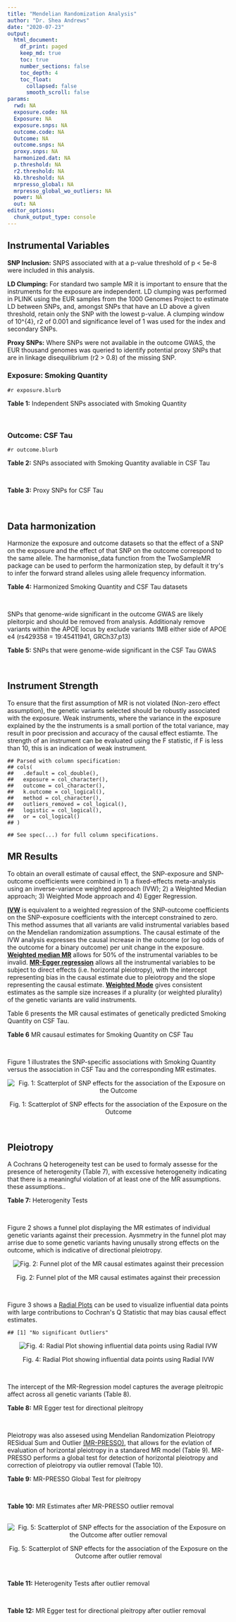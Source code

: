 ```yaml
---
title: "Mendelian Randomization Analysis"
author: "Dr. Shea Andrews"
date: "2020-07-23"
output:
  html_document:
    df_print: paged
    keep_md: true
    toc: true
    number_sections: false
    toc_depth: 4
    toc_float:
      collapsed: false
      smooth_scroll: false
params:
  rwd: NA
  exposure.code: NA
  Exposure: NA
  exposure.snps: NA
  outcome.code: NA
  Outcome: NA
  outcome.snps: NA
  proxy.snps: NA
  harmonized.dat: NA
  p.threshold: NA
  r2.threshold: NA
  kb.threshold: NA
  mrpresso_global: NA
  mrpresso_global_wo_outliers: NA
  power: NA
  out: NA
editor_options:
  chunk_output_type: console
---
```







## Instrumental Variables
**SNP Inclusion:** SNPS associated with at a p-value threshold of p < 5e-8 were included in this analysis.
<br>

**LD Clumping:** For standard two sample MR it is important to ensure that the instruments for the exposure are independent. LD clumping was performed in PLINK using the EUR samples from the 1000 Genomes Project to estimate LD between SNPs, and, amongst SNPs that have an LD above a given threshold, retain only the SNP with the lowest p-value. A clumping window of 10^{4}, r2 of 0.001 and significance level of 1 was used for the index and secondary SNPs.
<br>

**Proxy SNPs:** Where SNPs were not available in the outcome GWAS, the EUR thousand genomes was queried to identify potential proxy SNPs that are in linkage disequilibrium (r2 > 0.8) of the missing SNP.
<br>

### Exposure: Smoking Quantity
`#r exposure.blurb`
<br>

**Table 1:** Independent SNPs associated with Smoking Quantity
<div data-pagedtable="false">
  <script data-pagedtable-source type="application/json">
{"columns":[{"label":["SNP"],"name":[1],"type":["chr"],"align":["left"]},{"label":["CHROM"],"name":[2],"type":["dbl"],"align":["right"]},{"label":["POS"],"name":[3],"type":["dbl"],"align":["right"]},{"label":["REF"],"name":[4],"type":["chr"],"align":["left"]},{"label":["ALT"],"name":[5],"type":["chr"],"align":["left"]},{"label":["AF"],"name":[6],"type":["dbl"],"align":["right"]},{"label":["BETA"],"name":[7],"type":["dbl"],"align":["right"]},{"label":["SE"],"name":[8],"type":["dbl"],"align":["right"]},{"label":["Z"],"name":[9],"type":["dbl"],"align":["right"]},{"label":["P"],"name":[10],"type":["dbl"],"align":["right"]},{"label":["N"],"name":[11],"type":["dbl"],"align":["right"]},{"label":["TRAIT"],"name":[12],"type":["chr"],"align":["left"]}],"data":[{"1":"rs6663484","2":"1","3":"33878554","4":"T","5":"G","6":"0.3572470","7":"0.009431570","8":"0.001715454","9":"5.498","10":"3.843e-08","11":"335394","12":"Cigarettes_Per_Day"},{"1":"rs11264100","2":"1","3":"35591626","4":"A","5":"G","6":"0.8814240","7":"-0.010396900","8":"0.001714250","9":"-6.065","10":"1.323e-09","11":"335394","12":"Cigarettes_Per_Day"},{"1":"rs2072659","2":"1","3":"154548521","4":"C","5":"G","6":"0.1007260","7":"-0.012620500","8":"0.001711486","9":"-7.374","10":"1.659e-13","11":"335394","12":"Cigarettes_Per_Day"},{"1":"rs34973462","2":"1","3":"175993820","4":"C","5":"T","6":"0.4145770","7":"0.010078692","8":"0.001714646","9":"5.878","10":"4.157e-09","11":"335394","12":"Cigarettes_Per_Day"},{"1":"rs7599488","2":"2","3":"60718347","4":"C","5":"T","6":"0.4428680","7":"0.009946318","8":"0.001709871","9":"5.817","10":"5.974e-09","11":"337334","12":"Cigarettes_Per_Day"},{"1":"rs78408772","2":"2","3":"62710608","4":"C","5":"T","6":"0.0813701","7":"-0.009453846","8":"0.001710484","9":"-5.527","10":"3.250e-08","11":"337334","12":"Cigarettes_Per_Day"},{"1":"rs10204824","2":"2","3":"148372720","4":"A","5":"G","6":"0.5798550","7":"-0.012300300","8":"0.001706952","9":"-7.206","10":"5.754e-13","11":"337334","12":"Cigarettes_Per_Day"},{"1":"rs2084533","2":"3","3":"16872929","4":"C","5":"T","6":"0.3500730","7":"0.010643680","8":"0.001709005","9":"6.228","10":"4.718e-10","11":"337334","12":"Cigarettes_Per_Day"},{"1":"rs7431710","2":"3","3":"48935583","4":"G","5":"A","6":"0.6480000","7":"-0.012329218","8":"0.001711441","9":"-7.204","10":"5.832e-13","11":"335553","12":"Cigarettes_Per_Day"},{"1":"rs58889493","2":"3","3":"85622699","4":"T","5":"A","6":"0.6837700","7":"0.009410614","8":"0.001715074","9":"5.487","10":"4.095e-08","11":"335553","12":"Cigarettes_Per_Day"},{"1":"rs699165","2":"3","3":"136224697","4":"A","5":"G","6":"0.8056560","7":"0.009942930","8":"0.001709877","9":"5.815","10":"6.079e-09","11":"337334","12":"Cigarettes_Per_Day"},{"1":"rs28813180","2":"3","3":"158083918","4":"G","5":"A","6":"0.5027290","7":"-0.011008200","8":"0.001708552","9":"-6.443","10":"1.169e-10","11":"337334","12":"Cigarettes_Per_Day"},{"1":"rs1024323","2":"4","3":"3006043","4":"C","5":"T","6":"0.4675490","7":"-0.009949721","8":"0.001709868","9":"-5.819","10":"5.926e-09","11":"337334","12":"Cigarettes_Per_Day"},{"1":"rs11940255","2":"4","3":"67086288","4":"G","5":"A","6":"0.6773900","7":"-0.010943792","8":"0.001708633","9":"-6.405","10":"1.504e-10","11":"337334","12":"Cigarettes_Per_Day"},{"1":"rs10018253","2":"4","3":"67961464","4":"A","5":"C","6":"0.3268620","7":"0.022056800","8":"0.003634931","9":"6.068","10":"1.295e-09","11":"73380","12":"Cigarettes_Per_Day"},{"1":"rs7766641","2":"6","3":"26184102","4":"G","5":"A","6":"0.3434330","7":"-0.010904588","8":"0.001713211","9":"-6.365","10":"1.954e-10","11":"335553","12":"Cigarettes_Per_Day"},{"1":"rs215600","2":"7","3":"32333642","4":"G","5":"A","6":"0.6815510","7":"-0.016194228","8":"0.001702147","9":"-9.514","10":"1.829e-21","11":"337334","12":"Cigarettes_Per_Day"},{"1":"rs62447179","2":"7","3":"50339609","4":"G","5":"A","6":"0.3121600","7":"-0.009971783","8":"0.001709839","9":"-5.832","10":"5.466e-09","11":"337334","12":"Cigarettes_Per_Day"},{"1":"rs2741351","2":"8","3":"27418040","4":"A","5":"C","6":"0.8433190","7":"0.011704500","8":"0.001707690","9":"6.854","10":"7.189e-12","11":"337334","12":"Cigarettes_Per_Day"},{"1":"rs4236926","2":"8","3":"42578059","4":"T","5":"G","6":"0.7646630","7":"0.020466200","8":"0.001696893","9":"12.061","10":"1.700e-33","11":"337334","12":"Cigarettes_Per_Day"},{"1":"rs790564","2":"8","3":"64604218","4":"A","5":"C","6":"0.7583510","7":"-0.011035300","8":"0.001708519","9":"-6.459","10":"1.055e-10","11":"337334","12":"Cigarettes_Per_Day"},{"1":"rs112151537","2":"9","3":"136455785","4":"C","5":"T","6":"0.0419238","7":"0.012560790","8":"0.001706629","9":"7.360","10":"1.833e-13","11":"337334","12":"Cigarettes_Per_Day"},{"1":"rs3025383","2":"9","3":"136502369","4":"T","5":"C","6":"0.1737550","7":"-0.017286900","8":"0.001700802","9":"-10.164","10":"2.856e-24","11":"337334","12":"Cigarettes_Per_Day"},{"1":"rs11186852","2":"10","3":"93962124","4":"T","5":"C","6":"0.2589970","7":"0.009375700","8":"0.001710582","9":"5.481","10":"4.225e-08","11":"337334","12":"Cigarettes_Per_Day"},{"1":"rs7951365","2":"11","3":"16377044","4":"T","5":"C","6":"0.2905450","7":"0.011608000","8":"0.001707809","9":"6.797","10":"1.066e-11","11":"337334","12":"Cigarettes_Per_Day"},{"1":"rs10742683","2":"11","3":"43667625","4":"G","5":"A","6":"0.4711050","7":"-0.009435166","8":"0.001710509","9":"-5.516","10":"3.470e-08","11":"337334","12":"Cigarettes_Per_Day"},{"1":"rs113001570","2":"11","3":"46737412","4":"A","5":"T","6":"0.0538378","7":"0.010525000","8":"0.001709153","9":"6.158","10":"7.383e-10","11":"337334","12":"Cigarettes_Per_Day"},{"1":"rs7125588","2":"11","3":"113436072","4":"A","5":"G","6":"0.3864800","7":"-0.011853500","8":"0.001707506","9":"-6.942","10":"3.875e-12","11":"337334","12":"Cigarettes_Per_Day"},{"1":"rs11846838","2":"14","3":"104184737","4":"G","5":"A","6":"0.3943150","7":"0.010082117","8":"0.001709703","9":"5.897","10":"3.700e-09","11":"337334","12":"Cigarettes_Per_Day"},{"1":"rs632811","2":"15","3":"59155050","4":"A","5":"G","6":"0.3428420","7":"-0.011826700","8":"0.001832742","9":"-6.453","10":"1.097e-10","11":"292829","12":"Cigarettes_Per_Day"},{"1":"rs10519203","2":"15","3":"78814046","4":"G","5":"A","6":"0.6650290","7":"-0.060766535","8":"0.001663652","9":"-36.526","10":"4.310e-292","11":"330721","12":"Cigarettes_Per_Day"},{"1":"rs4887093","2":"15","3":"79043853","4":"C","5":"G","6":"0.3424310","7":"-0.030542300","8":"0.003612337","9":"-8.455","10":"2.780e-17","11":"73380","12":"Cigarettes_Per_Day"},{"1":"rs182317","2":"15","3":"89943601","4":"G","5":"T","6":"0.3247800","7":"-0.010572371","8":"0.001726101","9":"-6.125","10":"9.082e-10","11":"330721","12":"Cigarettes_Per_Day"},{"1":"rs1592485","2":"16","3":"52093549","4":"C","5":"A","6":"0.6552290","7":"-0.011163824","8":"0.001713294","9":"-6.516","10":"7.210e-11","11":"335394","12":"Cigarettes_Per_Day"},{"1":"rs12924872","2":"16","3":"69552215","4":"C","5":"T","6":"0.4650860","7":"-0.009492899","8":"0.001715378","9":"-5.534","10":"3.130e-08","11":"335394","12":"Cigarettes_Per_Day"},{"1":"rs258321","2":"16","3":"89756473","4":"A","5":"G","6":"0.3990170","7":"0.011058400","8":"0.001713425","9":"6.454","10":"1.086e-10","11":"335394","12":"Cigarettes_Per_Day"},{"1":"rs4485470","2":"18","3":"62125063","4":"G","5":"A","6":"0.6147690","7":"-0.010643685","8":"0.001709005","9":"-6.228","10":"4.729e-10","11":"337334","12":"Cigarettes_Per_Day"},{"1":"rs59208569","2":"19","3":"4044424","4":"G","5":"C","6":"0.8391680","7":"0.010931927","8":"0.001708648","9":"6.398","10":"1.576e-10","11":"337334","12":"Cigarettes_Per_Day"},{"1":"rs34406232","2":"19","3":"41305530","4":"C","5":"A","6":"0.0251468","7":"-0.016630341","8":"0.001718543","9":"-9.677","10":"3.793e-22","11":"330721","12":"Cigarettes_Per_Day"},{"1":"rs56113850","2":"19","3":"41353107","4":"T","5":"C","6":"0.5750370","7":"0.036126600","8":"0.001694336","9":"21.322","10":"7.140e-101","11":"330721","12":"Cigarettes_Per_Day"},{"1":"rs117875279","2":"19","3":"41498715","4":"G","5":"A","6":"0.0172289","7":"-0.010721377","8":"0.001725914","9":"-6.212","10":"5.230e-10","11":"330721","12":"Cigarettes_Per_Day"},{"1":"rs6078373","2":"20","3":"11863500","4":"G","5":"A","6":"0.4282090","7":"0.011213272","8":"0.001708299","9":"6.564","10":"5.243e-11","11":"337334","12":"Cigarettes_Per_Day"},{"1":"rs1737894","2":"20","3":"31054702","4":"C","5":"G","6":"0.4553280","7":"0.011746800","8":"0.001707638","9":"6.879","10":"6.042e-12","11":"337334","12":"Cigarettes_Per_Day"},{"1":"rs2273500","2":"20","3":"61986949","4":"T","5":"C","6":"0.1678790","7":"0.018190100","8":"0.001699691","9":"10.702","10":"9.928e-27","11":"337334","12":"Cigarettes_Per_Day"},{"1":"rs7281463","2":"21","3":"40520783","4":"A","5":"C","6":"0.3389620","7":"0.009589740","8":"0.001710316","9":"5.607","10":"2.061e-08","11":"337334","12":"Cigarettes_Per_Day"}],"options":{"columns":{"min":{},"max":[10]},"rows":{"min":[10],"max":[10]},"pages":{}}}
  </script>
</div>
<br>

### Outcome: CSF Tau
`#r outcome.blurb`
<br>

**Table 2:** SNPs associated with Smoking Quantity avaliable in CSF Tau
<div data-pagedtable="false">
  <script data-pagedtable-source type="application/json">
{"columns":[{"label":["SNP"],"name":[1],"type":["chr"],"align":["left"]},{"label":["CHROM"],"name":[2],"type":["dbl"],"align":["right"]},{"label":["POS"],"name":[3],"type":["dbl"],"align":["right"]},{"label":["REF"],"name":[4],"type":["chr"],"align":["left"]},{"label":["ALT"],"name":[5],"type":["chr"],"align":["left"]},{"label":["AF"],"name":[6],"type":["dbl"],"align":["right"]},{"label":["BETA"],"name":[7],"type":["dbl"],"align":["right"]},{"label":["SE"],"name":[8],"type":["dbl"],"align":["right"]},{"label":["Z"],"name":[9],"type":["dbl"],"align":["right"]},{"label":["P"],"name":[10],"type":["dbl"],"align":["right"]},{"label":["N"],"name":[11],"type":["dbl"],"align":["right"]},{"label":["TRAIT"],"name":[12],"type":["chr"],"align":["left"]}],"data":[{"1":"rs6663484","2":"1","3":"33878554","4":"T","5":"G","6":"0.3572470","7":"-0.0037580","8":"0.005983","9":"-0.62811299","10":"0.53000","11":"3146","12":"CSF_tau"},{"1":"rs34973462","2":"1","3":"175993820","4":"C","5":"T","6":"0.4145770","7":"-0.0062570","8":"0.005915","9":"-1.05781910","10":"0.29020","11":"3146","12":"CSF_tau"},{"1":"rs7599488","2":"2","3":"60718347","4":"C","5":"T","6":"0.4428680","7":"0.0030230","8":"0.005741","9":"0.52656332","10":"0.59860","11":"3146","12":"CSF_tau"},{"1":"rs2084533","2":"3","3":"16872929","4":"C","5":"T","6":"0.3500730","7":"0.0065970","8":"0.006089","9":"1.08342913","10":"0.27870","11":"3146","12":"CSF_tau"},{"1":"rs7431710","2":"3","3":"48935583","4":"G","5":"A","6":"0.6480000","7":"-0.0075110","8":"0.005922","9":"-1.26832000","10":"0.20480","11":"3146","12":"CSF_tau"},{"1":"rs58889493","2":"3","3":"85622699","4":"T","5":"A","6":"0.6837700","7":"0.0025920","8":"0.005835","9":"0.44421600","10":"0.65700","11":"3146","12":"CSF_tau"},{"1":"rs699165","2":"3","3":"136224697","4":"A","5":"G","6":"0.8056560","7":"0.0098110","8":"0.006511","9":"1.50683000","10":"0.13190","11":"3146","12":"CSF_tau"},{"1":"rs1024323","2":"4","3":"3006043","4":"C","5":"T","6":"0.4675490","7":"-0.0061550","8":"0.005779","9":"-1.06506316","10":"0.28700","11":"3146","12":"CSF_tau"},{"1":"rs11940255","2":"4","3":"67086288","4":"G","5":"A","6":"0.6773900","7":"0.0041380","8":"0.006245","9":"0.66261000","10":"0.50760","11":"3146","12":"CSF_tau"},{"1":"rs10018253","2":"4","3":"67961464","4":"A","5":"C","6":"0.3268620","7":"-0.0030480","8":"0.006488","9":"-0.46979038","10":"0.63850","11":"3146","12":"CSF_tau"},{"1":"rs7766641","2":"6","3":"26184102","4":"G","5":"A","6":"0.3434330","7":"-0.0054810","8":"0.006303","9":"-0.86958591","10":"0.38450","11":"3146","12":"CSF_tau"},{"1":"rs215600","2":"7","3":"32333642","4":"G","5":"A","6":"0.6815510","7":"0.0079880","8":"0.006016","9":"1.32779000","10":"0.18440","11":"3146","12":"CSF_tau"},{"1":"rs62447179","2":"7","3":"50339609","4":"G","5":"A","6":"0.3121600","7":"-0.0008372","8":"0.006349","9":"-0.13186329","10":"0.89510","11":"3146","12":"CSF_tau"},{"1":"rs2741351","2":"8","3":"27418040","4":"A","5":"C","6":"0.8433190","7":"0.0007708","8":"0.007419","9":"0.10389500","10":"0.91730","11":"3146","12":"CSF_tau"},{"1":"rs4236926","2":"8","3":"42578059","4":"T","5":"G","6":"0.7646630","7":"-0.0004703","8":"0.006902","9":"-0.06813970","10":"0.94570","11":"3146","12":"CSF_tau"},{"1":"rs790564","2":"8","3":"64604218","4":"A","5":"C","6":"0.7583510","7":"0.0002608","8":"0.006380","9":"0.04087770","10":"0.96740","11":"3146","12":"CSF_tau"},{"1":"rs3025383","2":"9","3":"136502369","4":"T","5":"C","6":"0.1737550","7":"-0.0031330","8":"0.007673","9":"-0.40831487","10":"0.68300","11":"3146","12":"CSF_tau"},{"1":"rs11186852","2":"10","3":"93962124","4":"T","5":"C","6":"0.2589970","7":"-0.0029040","8":"0.006555","9":"-0.44302059","10":"0.65780","11":"3146","12":"CSF_tau"},{"1":"rs7951365","2":"11","3":"16377044","4":"T","5":"C","6":"0.2905450","7":"0.0085440","8":"0.006277","9":"1.36115979","10":"0.17360","11":"3146","12":"CSF_tau"},{"1":"rs10742683","2":"11","3":"43667625","4":"G","5":"A","6":"0.4711050","7":"0.0031460","8":"0.005745","9":"0.54760661","10":"0.58400","11":"3146","12":"CSF_tau"},{"1":"rs113001570","2":"11","3":"46737412","4":"A","5":"T","6":"0.0538378","7":"-0.0077040","8":"0.012480","9":"-0.61730769","10":"0.53720","11":"3146","12":"CSF_tau"},{"1":"rs7125588","2":"11","3":"113436072","4":"A","5":"G","6":"0.3864800","7":"0.0001272","8":"0.005713","9":"0.02226501","10":"0.98220","11":"3146","12":"CSF_tau"},{"1":"rs632811","2":"15","3":"59155050","4":"A","5":"G","6":"0.3428420","7":"-0.0001360","8":"0.006155","9":"-0.02209586","10":"0.98240","11":"3146","12":"CSF_tau"},{"1":"rs10519203","2":"15","3":"78814046","4":"G","5":"A","6":"0.6650290","7":"0.0080240","8":"0.005899","9":"1.36023000","10":"0.17390","11":"3146","12":"CSF_tau"},{"1":"rs1592485","2":"16","3":"52093549","4":"C","5":"A","6":"0.6552290","7":"0.0002141","8":"0.005756","9":"0.03719600","10":"0.97030","11":"3146","12":"CSF_tau"},{"1":"rs12924872","2":"16","3":"69552215","4":"C","5":"T","6":"0.4650860","7":"-0.0018980","8":"0.005746","9":"-0.33031674","10":"0.74120","11":"3146","12":"CSF_tau"},{"1":"rs258321","2":"16","3":"89756473","4":"A","5":"G","6":"0.3990170","7":"-0.0143700","8":"0.006118","9":"-2.34880680","10":"0.01891","11":"3146","12":"CSF_tau"},{"1":"rs4485470","2":"18","3":"62125063","4":"G","5":"A","6":"0.6147690","7":"0.0038820","8":"0.005846","9":"0.66404400","10":"0.50680","11":"3146","12":"CSF_tau"},{"1":"rs34406232","2":"19","3":"41305530","4":"C","5":"A","6":"0.0251468","7":"0.0202000","8":"0.018990","9":"1.06371775","10":"0.28750","11":"3146","12":"CSF_tau"},{"1":"rs6078373","2":"20","3":"11863500","4":"G","5":"A","6":"0.4282090","7":"0.0070530","8":"0.005739","9":"1.22895975","10":"0.21920","11":"3146","12":"CSF_tau"},{"1":"rs1737894","2":"20","3":"31054702","4":"C","5":"G","6":"0.4553280","7":"0.0022320","8":"0.005929","9":"0.37645471","10":"0.70660","11":"3146","12":"CSF_tau"},{"1":"rs7281463","2":"21","3":"40520783","4":"A","5":"C","6":"0.3389620","7":"-0.0010900","8":"0.005663","9":"-0.19247749","10":"0.84730","11":"3146","12":"CSF_tau"},{"1":"rs11264100","2":"NA","3":"NA","4":"NA","5":"NA","6":"NA","7":"NA","8":"NA","9":"NA","10":"NA","11":"NA","12":"NA"},{"1":"rs2072659","2":"NA","3":"NA","4":"NA","5":"NA","6":"NA","7":"NA","8":"NA","9":"NA","10":"NA","11":"NA","12":"NA"},{"1":"rs78408772","2":"NA","3":"NA","4":"NA","5":"NA","6":"NA","7":"NA","8":"NA","9":"NA","10":"NA","11":"NA","12":"NA"},{"1":"rs10204824","2":"NA","3":"NA","4":"NA","5":"NA","6":"NA","7":"NA","8":"NA","9":"NA","10":"NA","11":"NA","12":"NA"},{"1":"rs28813180","2":"NA","3":"NA","4":"NA","5":"NA","6":"NA","7":"NA","8":"NA","9":"NA","10":"NA","11":"NA","12":"NA"},{"1":"rs112151537","2":"NA","3":"NA","4":"NA","5":"NA","6":"NA","7":"NA","8":"NA","9":"NA","10":"NA","11":"NA","12":"NA"},{"1":"rs11846838","2":"NA","3":"NA","4":"NA","5":"NA","6":"NA","7":"NA","8":"NA","9":"NA","10":"NA","11":"NA","12":"NA"},{"1":"rs4887093","2":"NA","3":"NA","4":"NA","5":"NA","6":"NA","7":"NA","8":"NA","9":"NA","10":"NA","11":"NA","12":"NA"},{"1":"rs182317","2":"NA","3":"NA","4":"NA","5":"NA","6":"NA","7":"NA","8":"NA","9":"NA","10":"NA","11":"NA","12":"NA"},{"1":"rs59208569","2":"NA","3":"NA","4":"NA","5":"NA","6":"NA","7":"NA","8":"NA","9":"NA","10":"NA","11":"NA","12":"NA"},{"1":"rs56113850","2":"NA","3":"NA","4":"NA","5":"NA","6":"NA","7":"NA","8":"NA","9":"NA","10":"NA","11":"NA","12":"NA"},{"1":"rs117875279","2":"NA","3":"NA","4":"NA","5":"NA","6":"NA","7":"NA","8":"NA","9":"NA","10":"NA","11":"NA","12":"NA"},{"1":"rs2273500","2":"NA","3":"NA","4":"NA","5":"NA","6":"NA","7":"NA","8":"NA","9":"NA","10":"NA","11":"NA","12":"NA"}],"options":{"columns":{"min":{},"max":[10]},"rows":{"min":[10],"max":[10]},"pages":{}}}
  </script>
</div>
<br>

**Table 3:** Proxy SNPs for CSF Tau
<div data-pagedtable="false">
  <script data-pagedtable-source type="application/json">
{"columns":[{"label":["target_snp"],"name":[1],"type":["chr"],"align":["left"]},{"label":["proxy_snp"],"name":[2],"type":["chr"],"align":["left"]},{"label":["ld.r2"],"name":[3],"type":["dbl"],"align":["right"]},{"label":["Dprime"],"name":[4],"type":["dbl"],"align":["right"]},{"label":["PHASE"],"name":[5],"type":["chr"],"align":["left"]},{"label":["X12"],"name":[6],"type":["lgl"],"align":["right"]},{"label":["CHROM"],"name":[7],"type":["dbl"],"align":["right"]},{"label":["POS"],"name":[8],"type":["dbl"],"align":["right"]},{"label":["REF.proxy"],"name":[9],"type":["chr"],"align":["left"]},{"label":["ALT.proxy"],"name":[10],"type":["chr"],"align":["left"]},{"label":["AF"],"name":[11],"type":["dbl"],"align":["right"]},{"label":["BETA"],"name":[12],"type":["dbl"],"align":["right"]},{"label":["SE"],"name":[13],"type":["dbl"],"align":["right"]},{"label":["Z"],"name":[14],"type":["dbl"],"align":["right"]},{"label":["P"],"name":[15],"type":["dbl"],"align":["right"]},{"label":["N"],"name":[16],"type":["dbl"],"align":["right"]},{"label":["TRAIT"],"name":[17],"type":["chr"],"align":["left"]},{"label":["ref"],"name":[18],"type":["chr"],"align":["left"]},{"label":["ref.proxy"],"name":[19],"type":["chr"],"align":["left"]},{"label":["alt"],"name":[20],"type":["chr"],"align":["left"]},{"label":["alt.proxy"],"name":[21],"type":["chr"],"align":["left"]},{"label":["ALT"],"name":[22],"type":["chr"],"align":["left"]},{"label":["REF"],"name":[23],"type":["chr"],"align":["left"]},{"label":["proxy.outcome"],"name":[24],"type":["lgl"],"align":["right"]}],"data":[{"1":"rs11264100","2":"rs2935945","3":"0.921559","4":"1.000000","5":"AG/GA","6":"NA","7":"1","8":"35584165","9":"A","10":"G","11":"0.1134960","12":"0.0031190","13":"0.009139","14":"0.34128460","15":"0.7329","16":"3146","17":"CSF_tau","18":"A","19":"G","20":"G","21":"A","22":"A","23":"G","24":"TRUE"},{"1":"rs78408772","2":"rs13388903","3":"0.816290","4":"0.969276","5":"TC/CA","6":"NA","7":"2","8":"62726068","9":"A","10":"C","11":"0.1088950","12":"-0.0082850","13":"0.008989","14":"-0.92168206","15":"0.3568","16":"3146","17":"CSF_tau","18":"T","19":"C","20":"C","21":"A","22":"T","23":"C","24":"TRUE"},{"1":"rs10204824","2":"rs4534992","3":"0.848374","4":"0.956929","5":"AA/GG","6":"NA","7":"2","8":"148360863","9":"G","10":"A","11":"0.4056600","12":"0.0002731","13":"0.006093","14":"0.04482193","15":"0.9643","16":"3146","17":"CSF_tau","18":"A","19":"A","20":"G","21":"G","22":"A","23":"G","24":"TRUE"},{"1":"rs28813180","2":"rs4680426","3":"1.000000","4":"1.000000","5":"AG/GA","6":"NA","7":"3","8":"158053448","9":"A","10":"G","11":"0.5032760","12":"0.0041600","13":"0.005690","14":"0.73110721","15":"0.4647","16":"3146","17":"CSF_tau","18":"A","19":"G","20":"G","21":"A","22":"A","23":"G","24":"TRUE"},{"1":"rs11846838","2":"rs1799796","3":"0.980944","4":"0.990426","5":"AC/GT","6":"NA","7":"14","8":"104165927","9":"T","10":"C","11":"0.3932750","12":"0.0089140","13":"0.006067","14":"1.46925993","15":"0.1419","16":"3146","17":"CSF_tau","18":"A","19":"C","20":"G","21":"T","22":"A","23":"G","24":"TRUE"},{"1":"rs117875279","2":"rs73933714","3":"0.899097","4":"1.000000","5":"AG/GT","6":"NA","7":"19","8":"41469850","9":"T","10":"G","11":"0.0183303","12":"-0.0158500","13":"0.020380","14":"-0.77772326","15":"0.4368","16":"3146","17":"CSF_tau","18":"A","19":"G","20":"G","21":"T","22":"A","23":"G","24":"TRUE"},{"1":"rs2072659","2":"NA","3":"NA","4":"NA","5":"NA","6":"NA","7":"NA","8":"NA","9":"NA","10":"NA","11":"NA","12":"NA","13":"NA","14":"NA","15":"NA","16":"NA","17":"NA","18":"NA","19":"NA","20":"NA","21":"NA","22":"NA","23":"NA","24":"NA"},{"1":"rs112151537","2":"NA","3":"NA","4":"NA","5":"NA","6":"NA","7":"NA","8":"NA","9":"NA","10":"NA","11":"NA","12":"NA","13":"NA","14":"NA","15":"NA","16":"NA","17":"NA","18":"NA","19":"NA","20":"NA","21":"NA","22":"NA","23":"NA","24":"NA"},{"1":"rs182317","2":"NA","3":"NA","4":"NA","5":"NA","6":"NA","7":"NA","8":"NA","9":"NA","10":"NA","11":"NA","12":"NA","13":"NA","14":"NA","15":"NA","16":"NA","17":"NA","18":"NA","19":"NA","20":"NA","21":"NA","22":"NA","23":"NA","24":"NA"},{"1":"rs59208569","2":"NA","3":"NA","4":"NA","5":"NA","6":"NA","7":"NA","8":"NA","9":"NA","10":"NA","11":"NA","12":"NA","13":"NA","14":"NA","15":"NA","16":"NA","17":"NA","18":"NA","19":"NA","20":"NA","21":"NA","22":"NA","23":"NA","24":"NA"},{"1":"rs56113850","2":"NA","3":"NA","4":"NA","5":"NA","6":"NA","7":"NA","8":"NA","9":"NA","10":"NA","11":"NA","12":"NA","13":"NA","14":"NA","15":"NA","16":"NA","17":"NA","18":"NA","19":"NA","20":"NA","21":"NA","22":"NA","23":"NA","24":"NA"},{"1":"rs2273500","2":"NA","3":"NA","4":"NA","5":"NA","6":"NA","7":"NA","8":"NA","9":"NA","10":"NA","11":"NA","12":"NA","13":"NA","14":"NA","15":"NA","16":"NA","17":"NA","18":"NA","19":"NA","20":"NA","21":"NA","22":"NA","23":"NA","24":"NA"}],"options":{"columns":{"min":{},"max":[10]},"rows":{"min":[10],"max":[10]},"pages":{}}}
  </script>
</div>
<br>

## Data harmonization
Harmonize the exposure and outcome datasets so that the effect of a SNP on the exposure and the effect of that SNP on the outcome correspond to the same allele. The harmonise_data function from the TwoSampleMR package can be used to perform the harmonization step, by default it try's to infer the forward strand alleles using allele frequency information.
<br>

**Table 4:** Harmonized Smoking Quantity and CSF Tau datasets
<div data-pagedtable="false">
  <script data-pagedtable-source type="application/json">
{"columns":[{"label":["SNP"],"name":[1],"type":["chr"],"align":["left"]},{"label":["effect_allele.exposure"],"name":[2],"type":["chr"],"align":["left"]},{"label":["other_allele.exposure"],"name":[3],"type":["chr"],"align":["left"]},{"label":["effect_allele.outcome"],"name":[4],"type":["chr"],"align":["left"]},{"label":["other_allele.outcome"],"name":[5],"type":["chr"],"align":["left"]},{"label":["beta.exposure"],"name":[6],"type":["dbl"],"align":["right"]},{"label":["beta.outcome"],"name":[7],"type":["dbl"],"align":["right"]},{"label":["eaf.exposure"],"name":[8],"type":["dbl"],"align":["right"]},{"label":["eaf.outcome"],"name":[9],"type":["dbl"],"align":["right"]},{"label":["remove"],"name":[10],"type":["lgl"],"align":["right"]},{"label":["palindromic"],"name":[11],"type":["lgl"],"align":["right"]},{"label":["ambiguous"],"name":[12],"type":["lgl"],"align":["right"]},{"label":["id.outcome"],"name":[13],"type":["chr"],"align":["left"]},{"label":["chr.outcome"],"name":[14],"type":["dbl"],"align":["right"]},{"label":["pos.outcome"],"name":[15],"type":["dbl"],"align":["right"]},{"label":["se.outcome"],"name":[16],"type":["dbl"],"align":["right"]},{"label":["z.outcome"],"name":[17],"type":["dbl"],"align":["right"]},{"label":["pval.outcome"],"name":[18],"type":["dbl"],"align":["right"]},{"label":["samplesize.outcome"],"name":[19],"type":["dbl"],"align":["right"]},{"label":["outcome"],"name":[20],"type":["chr"],"align":["left"]},{"label":["mr_keep.outcome"],"name":[21],"type":["lgl"],"align":["right"]},{"label":["pval_origin.outcome"],"name":[22],"type":["chr"],"align":["left"]},{"label":["chr.exposure"],"name":[23],"type":["dbl"],"align":["right"]},{"label":["pos.exposure"],"name":[24],"type":["dbl"],"align":["right"]},{"label":["se.exposure"],"name":[25],"type":["dbl"],"align":["right"]},{"label":["z.exposure"],"name":[26],"type":["dbl"],"align":["right"]},{"label":["pval.exposure"],"name":[27],"type":["dbl"],"align":["right"]},{"label":["samplesize.exposure"],"name":[28],"type":["dbl"],"align":["right"]},{"label":["exposure"],"name":[29],"type":["chr"],"align":["left"]},{"label":["mr_keep.exposure"],"name":[30],"type":["lgl"],"align":["right"]},{"label":["pval_origin.exposure"],"name":[31],"type":["chr"],"align":["left"]},{"label":["id.exposure"],"name":[32],"type":["chr"],"align":["left"]},{"label":["action"],"name":[33],"type":["dbl"],"align":["right"]},{"label":["mr_keep"],"name":[34],"type":["lgl"],"align":["right"]},{"label":["pt"],"name":[35],"type":["dbl"],"align":["right"]},{"label":["pleitropy_keep"],"name":[36],"type":["lgl"],"align":["right"]},{"label":["mrpresso_RSSobs"],"name":[37],"type":["lgl"],"align":["right"]},{"label":["mrpresso_pval"],"name":[38],"type":["lgl"],"align":["right"]},{"label":["mrpresso_keep"],"name":[39],"type":["lgl"],"align":["right"]}],"data":[{"1":"rs10018253","2":"C","3":"A","4":"C","5":"A","6":"0.022056800","7":"-0.0030480","8":"0.3268620","9":"0.3268620","10":"FALSE","11":"FALSE","12":"FALSE","13":"7lTJd3","14":"4","15":"67961464","16":"0.006488","17":"-0.46979038","18":"0.63850","19":"3146","20":"Deming2017tau","21":"TRUE","22":"reported","23":"4","24":"67961464","25":"0.003634931","26":"6.068","27":"1.295e-09","28":"73380","29":"Liu2019smkcpd23andMe","30":"TRUE","31":"reported","32":"Qu5Pce","33":"2","34":"TRUE","35":"5e-08","36":"TRUE","37":"NA","38":"NA","39":"TRUE"},{"1":"rs10204824","2":"G","3":"A","4":"G","5":"A","6":"-0.012300300","7":"-0.0002731","8":"0.5798550","9":"0.5943400","10":"FALSE","11":"FALSE","12":"FALSE","13":"7lTJd3","14":"2","15":"148360863","16":"0.006093","17":"0.04482193","18":"0.96430","19":"3146","20":"Deming2017tau","21":"TRUE","22":"reported","23":"2","24":"148372720","25":"0.001706952","26":"-7.206","27":"5.754e-13","28":"337334","29":"Liu2019smkcpd23andMe","30":"TRUE","31":"reported","32":"Qu5Pce","33":"2","34":"TRUE","35":"5e-08","36":"TRUE","37":"NA","38":"NA","39":"TRUE"},{"1":"rs1024323","2":"T","3":"C","4":"T","5":"C","6":"-0.009949721","7":"-0.0061550","8":"0.4675490","9":"0.4675490","10":"FALSE","11":"FALSE","12":"FALSE","13":"7lTJd3","14":"4","15":"3006043","16":"0.005779","17":"-1.06506316","18":"0.28700","19":"3146","20":"Deming2017tau","21":"TRUE","22":"reported","23":"4","24":"3006043","25":"0.001709868","26":"-5.819","27":"5.926e-09","28":"337334","29":"Liu2019smkcpd23andMe","30":"TRUE","31":"reported","32":"Qu5Pce","33":"2","34":"TRUE","35":"5e-08","36":"TRUE","37":"NA","38":"NA","39":"TRUE"},{"1":"rs10519203","2":"A","3":"G","4":"A","5":"G","6":"-0.060766535","7":"0.0080240","8":"0.6650290","9":"0.6650290","10":"FALSE","11":"FALSE","12":"FALSE","13":"7lTJd3","14":"15","15":"78814046","16":"0.005899","17":"1.36023000","18":"0.17390","19":"3146","20":"Deming2017tau","21":"TRUE","22":"reported","23":"15","24":"78814046","25":"0.001663652","26":"-36.526","27":"1.000e-200","28":"330721","29":"Liu2019smkcpd23andMe","30":"TRUE","31":"reported","32":"Qu5Pce","33":"2","34":"TRUE","35":"5e-08","36":"TRUE","37":"NA","38":"NA","39":"TRUE"},{"1":"rs10742683","2":"A","3":"G","4":"A","5":"G","6":"-0.009435166","7":"0.0031460","8":"0.4711050","9":"0.4711050","10":"FALSE","11":"FALSE","12":"FALSE","13":"7lTJd3","14":"11","15":"43667625","16":"0.005745","17":"0.54760661","18":"0.58400","19":"3146","20":"Deming2017tau","21":"TRUE","22":"reported","23":"11","24":"43667625","25":"0.001710509","26":"-5.516","27":"3.470e-08","28":"337334","29":"Liu2019smkcpd23andMe","30":"TRUE","31":"reported","32":"Qu5Pce","33":"2","34":"TRUE","35":"5e-08","36":"TRUE","37":"NA","38":"NA","39":"TRUE"},{"1":"rs11186852","2":"C","3":"T","4":"C","5":"T","6":"0.009375700","7":"-0.0029040","8":"0.2589970","9":"0.2589970","10":"FALSE","11":"FALSE","12":"FALSE","13":"7lTJd3","14":"10","15":"93962124","16":"0.006555","17":"-0.44302059","18":"0.65780","19":"3146","20":"Deming2017tau","21":"TRUE","22":"reported","23":"10","24":"93962124","25":"0.001710582","26":"5.481","27":"4.225e-08","28":"337334","29":"Liu2019smkcpd23andMe","30":"TRUE","31":"reported","32":"Qu5Pce","33":"2","34":"TRUE","35":"5e-08","36":"TRUE","37":"NA","38":"NA","39":"TRUE"},{"1":"rs11264100","2":"G","3":"A","4":"G","5":"A","6":"-0.010396900","7":"-0.0031190","8":"0.8814240","9":"0.8865040","10":"FALSE","11":"FALSE","12":"FALSE","13":"7lTJd3","14":"1","15":"35584165","16":"0.009139","17":"0.34128460","18":"0.73290","19":"3146","20":"Deming2017tau","21":"TRUE","22":"reported","23":"1","24":"35591626","25":"0.001714250","26":"-6.065","27":"1.323e-09","28":"335394","29":"Liu2019smkcpd23andMe","30":"TRUE","31":"reported","32":"Qu5Pce","33":"2","34":"TRUE","35":"5e-08","36":"TRUE","37":"NA","38":"NA","39":"TRUE"},{"1":"rs113001570","2":"T","3":"A","4":"T","5":"A","6":"0.010525000","7":"-0.0077040","8":"0.0538378","9":"0.0538378","10":"FALSE","11":"TRUE","12":"FALSE","13":"7lTJd3","14":"11","15":"46737412","16":"0.012480","17":"-0.61730769","18":"0.53720","19":"3146","20":"Deming2017tau","21":"TRUE","22":"reported","23":"11","24":"46737412","25":"0.001709153","26":"6.158","27":"7.383e-10","28":"337334","29":"Liu2019smkcpd23andMe","30":"TRUE","31":"reported","32":"Qu5Pce","33":"2","34":"TRUE","35":"5e-08","36":"TRUE","37":"NA","38":"NA","39":"TRUE"},{"1":"rs117875279","2":"A","3":"G","4":"A","5":"G","6":"-0.010721377","7":"-0.0158500","8":"0.0172289","9":"0.0183303","10":"FALSE","11":"FALSE","12":"FALSE","13":"7lTJd3","14":"19","15":"41469850","16":"0.020380","17":"-0.77772326","18":"0.43680","19":"3146","20":"Deming2017tau","21":"TRUE","22":"reported","23":"19","24":"41498715","25":"0.001725914","26":"-6.212","27":"5.230e-10","28":"330721","29":"Liu2019smkcpd23andMe","30":"TRUE","31":"reported","32":"Qu5Pce","33":"2","34":"TRUE","35":"5e-08","36":"TRUE","37":"NA","38":"NA","39":"TRUE"},{"1":"rs11846838","2":"A","3":"G","4":"A","5":"G","6":"0.010082117","7":"0.0089140","8":"0.3943150","9":"0.3932750","10":"FALSE","11":"FALSE","12":"FALSE","13":"7lTJd3","14":"14","15":"104165927","16":"0.006067","17":"1.46925993","18":"0.14190","19":"3146","20":"Deming2017tau","21":"TRUE","22":"reported","23":"14","24":"104184737","25":"0.001709703","26":"5.897","27":"3.700e-09","28":"337334","29":"Liu2019smkcpd23andMe","30":"TRUE","31":"reported","32":"Qu5Pce","33":"2","34":"TRUE","35":"5e-08","36":"TRUE","37":"NA","38":"NA","39":"TRUE"},{"1":"rs11940255","2":"A","3":"G","4":"A","5":"G","6":"-0.010943792","7":"0.0041380","8":"0.6773900","9":"0.6773900","10":"FALSE","11":"FALSE","12":"FALSE","13":"7lTJd3","14":"4","15":"67086288","16":"0.006245","17":"0.66261000","18":"0.50760","19":"3146","20":"Deming2017tau","21":"TRUE","22":"reported","23":"4","24":"67086288","25":"0.001708633","26":"-6.405","27":"1.504e-10","28":"337334","29":"Liu2019smkcpd23andMe","30":"TRUE","31":"reported","32":"Qu5Pce","33":"2","34":"TRUE","35":"5e-08","36":"TRUE","37":"NA","38":"NA","39":"TRUE"},{"1":"rs12924872","2":"T","3":"C","4":"T","5":"C","6":"-0.009492899","7":"-0.0018980","8":"0.4650860","9":"0.4650860","10":"FALSE","11":"FALSE","12":"FALSE","13":"7lTJd3","14":"16","15":"69552215","16":"0.005746","17":"-0.33031674","18":"0.74120","19":"3146","20":"Deming2017tau","21":"TRUE","22":"reported","23":"16","24":"69552215","25":"0.001715378","26":"-5.534","27":"3.130e-08","28":"335394","29":"Liu2019smkcpd23andMe","30":"TRUE","31":"reported","32":"Qu5Pce","33":"2","34":"TRUE","35":"5e-08","36":"TRUE","37":"NA","38":"NA","39":"TRUE"},{"1":"rs1592485","2":"A","3":"C","4":"A","5":"C","6":"-0.011163824","7":"0.0002141","8":"0.6552290","9":"0.6552290","10":"FALSE","11":"FALSE","12":"FALSE","13":"7lTJd3","14":"16","15":"52093549","16":"0.005756","17":"0.03719600","18":"0.97030","19":"3146","20":"Deming2017tau","21":"TRUE","22":"reported","23":"16","24":"52093549","25":"0.001713294","26":"-6.516","27":"7.210e-11","28":"335394","29":"Liu2019smkcpd23andMe","30":"TRUE","31":"reported","32":"Qu5Pce","33":"2","34":"TRUE","35":"5e-08","36":"TRUE","37":"NA","38":"NA","39":"TRUE"},{"1":"rs1737894","2":"G","3":"C","4":"G","5":"C","6":"0.011746800","7":"0.0022320","8":"0.4553280","9":"0.4553280","10":"FALSE","11":"TRUE","12":"TRUE","13":"7lTJd3","14":"20","15":"31054702","16":"0.005929","17":"0.37645471","18":"0.70660","19":"3146","20":"Deming2017tau","21":"TRUE","22":"reported","23":"20","24":"31054702","25":"0.001707638","26":"6.879","27":"6.042e-12","28":"337334","29":"Liu2019smkcpd23andMe","30":"TRUE","31":"reported","32":"Qu5Pce","33":"2","34":"FALSE","35":"5e-08","36":"TRUE","37":"NA","38":"NA","39":"NA"},{"1":"rs2084533","2":"T","3":"C","4":"T","5":"C","6":"0.010643680","7":"0.0065970","8":"0.3500730","9":"0.3500730","10":"FALSE","11":"FALSE","12":"FALSE","13":"7lTJd3","14":"3","15":"16872929","16":"0.006089","17":"1.08342913","18":"0.27870","19":"3146","20":"Deming2017tau","21":"TRUE","22":"reported","23":"3","24":"16872929","25":"0.001709005","26":"6.228","27":"4.718e-10","28":"337334","29":"Liu2019smkcpd23andMe","30":"TRUE","31":"reported","32":"Qu5Pce","33":"2","34":"TRUE","35":"5e-08","36":"TRUE","37":"NA","38":"NA","39":"TRUE"},{"1":"rs215600","2":"A","3":"G","4":"A","5":"G","6":"-0.016194228","7":"0.0079880","8":"0.6815510","9":"0.6815510","10":"FALSE","11":"FALSE","12":"FALSE","13":"7lTJd3","14":"7","15":"32333642","16":"0.006016","17":"1.32779000","18":"0.18440","19":"3146","20":"Deming2017tau","21":"TRUE","22":"reported","23":"7","24":"32333642","25":"0.001702147","26":"-9.514","27":"1.829e-21","28":"337334","29":"Liu2019smkcpd23andMe","30":"TRUE","31":"reported","32":"Qu5Pce","33":"2","34":"TRUE","35":"5e-08","36":"TRUE","37":"NA","38":"NA","39":"TRUE"},{"1":"rs258321","2":"G","3":"A","4":"G","5":"A","6":"0.011058400","7":"-0.0143700","8":"0.3990170","9":"0.3990170","10":"FALSE","11":"FALSE","12":"FALSE","13":"7lTJd3","14":"16","15":"89756473","16":"0.006118","17":"-2.34880680","18":"0.01891","19":"3146","20":"Deming2017tau","21":"TRUE","22":"reported","23":"16","24":"89756473","25":"0.001713425","26":"6.454","27":"1.086e-10","28":"335394","29":"Liu2019smkcpd23andMe","30":"TRUE","31":"reported","32":"Qu5Pce","33":"2","34":"TRUE","35":"5e-08","36":"TRUE","37":"NA","38":"NA","39":"TRUE"},{"1":"rs2741351","2":"C","3":"A","4":"C","5":"A","6":"0.011704500","7":"0.0007708","8":"0.8433190","9":"0.8433190","10":"FALSE","11":"FALSE","12":"FALSE","13":"7lTJd3","14":"8","15":"27418040","16":"0.007419","17":"0.10389500","18":"0.91730","19":"3146","20":"Deming2017tau","21":"TRUE","22":"reported","23":"8","24":"27418040","25":"0.001707690","26":"6.854","27":"7.189e-12","28":"337334","29":"Liu2019smkcpd23andMe","30":"TRUE","31":"reported","32":"Qu5Pce","33":"2","34":"TRUE","35":"5e-08","36":"TRUE","37":"NA","38":"NA","39":"TRUE"},{"1":"rs28813180","2":"A","3":"G","4":"A","5":"G","6":"-0.011008200","7":"0.0041600","8":"0.5027290","9":"0.5032760","10":"FALSE","11":"FALSE","12":"FALSE","13":"7lTJd3","14":"3","15":"158053448","16":"0.005690","17":"0.73110721","18":"0.46470","19":"3146","20":"Deming2017tau","21":"TRUE","22":"reported","23":"3","24":"158083918","25":"0.001708552","26":"-6.443","27":"1.169e-10","28":"337334","29":"Liu2019smkcpd23andMe","30":"TRUE","31":"reported","32":"Qu5Pce","33":"2","34":"TRUE","35":"5e-08","36":"TRUE","37":"NA","38":"NA","39":"TRUE"},{"1":"rs3025383","2":"C","3":"T","4":"C","5":"T","6":"-0.017286900","7":"-0.0031330","8":"0.1737550","9":"0.1737550","10":"FALSE","11":"FALSE","12":"FALSE","13":"7lTJd3","14":"9","15":"136502369","16":"0.007673","17":"-0.40831487","18":"0.68300","19":"3146","20":"Deming2017tau","21":"TRUE","22":"reported","23":"9","24":"136502369","25":"0.001700802","26":"-10.164","27":"2.856e-24","28":"337334","29":"Liu2019smkcpd23andMe","30":"TRUE","31":"reported","32":"Qu5Pce","33":"2","34":"TRUE","35":"5e-08","36":"TRUE","37":"NA","38":"NA","39":"TRUE"},{"1":"rs34406232","2":"A","3":"C","4":"A","5":"C","6":"-0.016630341","7":"0.0202000","8":"0.0251468","9":"0.0251468","10":"FALSE","11":"FALSE","12":"FALSE","13":"7lTJd3","14":"19","15":"41305530","16":"0.018990","17":"1.06371775","18":"0.28750","19":"3146","20":"Deming2017tau","21":"TRUE","22":"reported","23":"19","24":"41305530","25":"0.001718543","26":"-9.677","27":"3.793e-22","28":"330721","29":"Liu2019smkcpd23andMe","30":"TRUE","31":"reported","32":"Qu5Pce","33":"2","34":"TRUE","35":"5e-08","36":"TRUE","37":"NA","38":"NA","39":"TRUE"},{"1":"rs34973462","2":"T","3":"C","4":"T","5":"C","6":"0.010078692","7":"-0.0062570","8":"0.4145770","9":"0.4145770","10":"FALSE","11":"FALSE","12":"FALSE","13":"7lTJd3","14":"1","15":"175993820","16":"0.005915","17":"-1.05781910","18":"0.29020","19":"3146","20":"Deming2017tau","21":"TRUE","22":"reported","23":"1","24":"175993820","25":"0.001714646","26":"5.878","27":"4.157e-09","28":"335394","29":"Liu2019smkcpd23andMe","30":"TRUE","31":"reported","32":"Qu5Pce","33":"2","34":"TRUE","35":"5e-08","36":"TRUE","37":"NA","38":"NA","39":"TRUE"},{"1":"rs4236926","2":"G","3":"T","4":"G","5":"T","6":"0.020466200","7":"-0.0004703","8":"0.7646630","9":"0.7646630","10":"FALSE","11":"FALSE","12":"FALSE","13":"7lTJd3","14":"8","15":"42578059","16":"0.006902","17":"-0.06813970","18":"0.94570","19":"3146","20":"Deming2017tau","21":"TRUE","22":"reported","23":"8","24":"42578059","25":"0.001696893","26":"12.061","27":"1.700e-33","28":"337334","29":"Liu2019smkcpd23andMe","30":"TRUE","31":"reported","32":"Qu5Pce","33":"2","34":"TRUE","35":"5e-08","36":"TRUE","37":"NA","38":"NA","39":"TRUE"},{"1":"rs4485470","2":"A","3":"G","4":"A","5":"G","6":"-0.010643685","7":"0.0038820","8":"0.6147690","9":"0.6147690","10":"FALSE","11":"FALSE","12":"FALSE","13":"7lTJd3","14":"18","15":"62125063","16":"0.005846","17":"0.66404400","18":"0.50680","19":"3146","20":"Deming2017tau","21":"TRUE","22":"reported","23":"18","24":"62125063","25":"0.001709005","26":"-6.228","27":"4.729e-10","28":"337334","29":"Liu2019smkcpd23andMe","30":"TRUE","31":"reported","32":"Qu5Pce","33":"2","34":"TRUE","35":"5e-08","36":"TRUE","37":"NA","38":"NA","39":"TRUE"},{"1":"rs58889493","2":"A","3":"T","4":"A","5":"T","6":"0.009410614","7":"0.0025920","8":"0.6837700","9":"0.6837700","10":"FALSE","11":"TRUE","12":"FALSE","13":"7lTJd3","14":"3","15":"85622699","16":"0.005835","17":"0.44421600","18":"0.65700","19":"3146","20":"Deming2017tau","21":"TRUE","22":"reported","23":"3","24":"85622699","25":"0.001715074","26":"5.487","27":"4.095e-08","28":"335553","29":"Liu2019smkcpd23andMe","30":"TRUE","31":"reported","32":"Qu5Pce","33":"2","34":"TRUE","35":"5e-08","36":"TRUE","37":"NA","38":"NA","39":"TRUE"},{"1":"rs6078373","2":"A","3":"G","4":"A","5":"G","6":"0.011213272","7":"0.0070530","8":"0.4282090","9":"0.4282090","10":"FALSE","11":"FALSE","12":"FALSE","13":"7lTJd3","14":"20","15":"11863500","16":"0.005739","17":"1.22895975","18":"0.21920","19":"3146","20":"Deming2017tau","21":"TRUE","22":"reported","23":"20","24":"11863500","25":"0.001708299","26":"6.564","27":"5.243e-11","28":"337334","29":"Liu2019smkcpd23andMe","30":"TRUE","31":"reported","32":"Qu5Pce","33":"2","34":"TRUE","35":"5e-08","36":"TRUE","37":"NA","38":"NA","39":"TRUE"},{"1":"rs62447179","2":"A","3":"G","4":"A","5":"G","6":"-0.009971783","7":"-0.0008372","8":"0.3121600","9":"0.3121600","10":"FALSE","11":"FALSE","12":"FALSE","13":"7lTJd3","14":"7","15":"50339609","16":"0.006349","17":"-0.13186329","18":"0.89510","19":"3146","20":"Deming2017tau","21":"TRUE","22":"reported","23":"7","24":"50339609","25":"0.001709839","26":"-5.832","27":"5.466e-09","28":"337334","29":"Liu2019smkcpd23andMe","30":"TRUE","31":"reported","32":"Qu5Pce","33":"2","34":"TRUE","35":"5e-08","36":"TRUE","37":"NA","38":"NA","39":"TRUE"},{"1":"rs632811","2":"G","3":"A","4":"G","5":"A","6":"-0.011826700","7":"-0.0001360","8":"0.3428420","9":"0.3428420","10":"FALSE","11":"FALSE","12":"FALSE","13":"7lTJd3","14":"15","15":"59155050","16":"0.006155","17":"-0.02209586","18":"0.98240","19":"3146","20":"Deming2017tau","21":"TRUE","22":"reported","23":"15","24":"59155050","25":"0.001832742","26":"-6.453","27":"1.097e-10","28":"292829","29":"Liu2019smkcpd23andMe","30":"TRUE","31":"reported","32":"Qu5Pce","33":"2","34":"TRUE","35":"5e-08","36":"TRUE","37":"NA","38":"NA","39":"TRUE"},{"1":"rs6663484","2":"G","3":"T","4":"G","5":"T","6":"0.009431570","7":"-0.0037580","8":"0.3572470","9":"0.3572470","10":"FALSE","11":"FALSE","12":"FALSE","13":"7lTJd3","14":"1","15":"33878554","16":"0.005983","17":"-0.62811299","18":"0.53000","19":"3146","20":"Deming2017tau","21":"TRUE","22":"reported","23":"1","24":"33878554","25":"0.001715454","26":"5.498","27":"3.843e-08","28":"335394","29":"Liu2019smkcpd23andMe","30":"TRUE","31":"reported","32":"Qu5Pce","33":"2","34":"TRUE","35":"5e-08","36":"TRUE","37":"NA","38":"NA","39":"TRUE"},{"1":"rs699165","2":"G","3":"A","4":"G","5":"A","6":"0.009942930","7":"0.0098110","8":"0.8056560","9":"0.8056560","10":"FALSE","11":"FALSE","12":"FALSE","13":"7lTJd3","14":"3","15":"136224697","16":"0.006511","17":"1.50683000","18":"0.13190","19":"3146","20":"Deming2017tau","21":"TRUE","22":"reported","23":"3","24":"136224697","25":"0.001709877","26":"5.815","27":"6.079e-09","28":"337334","29":"Liu2019smkcpd23andMe","30":"TRUE","31":"reported","32":"Qu5Pce","33":"2","34":"TRUE","35":"5e-08","36":"TRUE","37":"NA","38":"NA","39":"TRUE"},{"1":"rs7125588","2":"G","3":"A","4":"G","5":"A","6":"-0.011853500","7":"0.0001272","8":"0.3864800","9":"0.3864800","10":"FALSE","11":"FALSE","12":"FALSE","13":"7lTJd3","14":"11","15":"113436072","16":"0.005713","17":"0.02226501","18":"0.98220","19":"3146","20":"Deming2017tau","21":"TRUE","22":"reported","23":"11","24":"113436072","25":"0.001707506","26":"-6.942","27":"3.875e-12","28":"337334","29":"Liu2019smkcpd23andMe","30":"TRUE","31":"reported","32":"Qu5Pce","33":"2","34":"TRUE","35":"5e-08","36":"TRUE","37":"NA","38":"NA","39":"TRUE"},{"1":"rs7281463","2":"C","3":"A","4":"C","5":"A","6":"0.009589740","7":"-0.0010900","8":"0.3389620","9":"0.3389620","10":"FALSE","11":"FALSE","12":"FALSE","13":"7lTJd3","14":"21","15":"40520783","16":"0.005663","17":"-0.19247749","18":"0.84730","19":"3146","20":"Deming2017tau","21":"TRUE","22":"reported","23":"21","24":"40520783","25":"0.001710316","26":"5.607","27":"2.061e-08","28":"337334","29":"Liu2019smkcpd23andMe","30":"TRUE","31":"reported","32":"Qu5Pce","33":"2","34":"TRUE","35":"5e-08","36":"TRUE","37":"NA","38":"NA","39":"TRUE"},{"1":"rs7431710","2":"A","3":"G","4":"A","5":"G","6":"-0.012329218","7":"-0.0075110","8":"0.6480000","9":"0.6480000","10":"FALSE","11":"FALSE","12":"FALSE","13":"7lTJd3","14":"3","15":"48935583","16":"0.005922","17":"-1.26832000","18":"0.20480","19":"3146","20":"Deming2017tau","21":"TRUE","22":"reported","23":"3","24":"48935583","25":"0.001711441","26":"-7.204","27":"5.832e-13","28":"335553","29":"Liu2019smkcpd23andMe","30":"TRUE","31":"reported","32":"Qu5Pce","33":"2","34":"TRUE","35":"5e-08","36":"TRUE","37":"NA","38":"NA","39":"TRUE"},{"1":"rs7599488","2":"T","3":"C","4":"T","5":"C","6":"0.009946318","7":"0.0030230","8":"0.4428680","9":"0.4428680","10":"FALSE","11":"FALSE","12":"FALSE","13":"7lTJd3","14":"2","15":"60718347","16":"0.005741","17":"0.52656332","18":"0.59860","19":"3146","20":"Deming2017tau","21":"TRUE","22":"reported","23":"2","24":"60718347","25":"0.001709871","26":"5.817","27":"5.974e-09","28":"337334","29":"Liu2019smkcpd23andMe","30":"TRUE","31":"reported","32":"Qu5Pce","33":"2","34":"TRUE","35":"5e-08","36":"TRUE","37":"NA","38":"NA","39":"TRUE"},{"1":"rs7766641","2":"A","3":"G","4":"A","5":"G","6":"-0.010904588","7":"-0.0054810","8":"0.3434330","9":"0.3434330","10":"FALSE","11":"FALSE","12":"FALSE","13":"7lTJd3","14":"6","15":"26184102","16":"0.006303","17":"-0.86958591","18":"0.38450","19":"3146","20":"Deming2017tau","21":"TRUE","22":"reported","23":"6","24":"26184102","25":"0.001713211","26":"-6.365","27":"1.954e-10","28":"335553","29":"Liu2019smkcpd23andMe","30":"TRUE","31":"reported","32":"Qu5Pce","33":"2","34":"TRUE","35":"5e-08","36":"TRUE","37":"NA","38":"NA","39":"TRUE"},{"1":"rs78408772","2":"T","3":"C","4":"T","5":"C","6":"-0.009453846","7":"-0.0082850","8":"0.0813701","9":"0.1088950","10":"FALSE","11":"FALSE","12":"FALSE","13":"7lTJd3","14":"2","15":"62726068","16":"0.008989","17":"-0.92168206","18":"0.35680","19":"3146","20":"Deming2017tau","21":"TRUE","22":"reported","23":"2","24":"62710608","25":"0.001710484","26":"-5.527","27":"3.250e-08","28":"337334","29":"Liu2019smkcpd23andMe","30":"TRUE","31":"reported","32":"Qu5Pce","33":"2","34":"TRUE","35":"5e-08","36":"TRUE","37":"NA","38":"NA","39":"TRUE"},{"1":"rs790564","2":"C","3":"A","4":"C","5":"A","6":"-0.011035300","7":"0.0002608","8":"0.7583510","9":"0.7583510","10":"FALSE","11":"FALSE","12":"FALSE","13":"7lTJd3","14":"8","15":"64604218","16":"0.006380","17":"0.04087770","18":"0.96740","19":"3146","20":"Deming2017tau","21":"TRUE","22":"reported","23":"8","24":"64604218","25":"0.001708519","26":"-6.459","27":"1.055e-10","28":"337334","29":"Liu2019smkcpd23andMe","30":"TRUE","31":"reported","32":"Qu5Pce","33":"2","34":"TRUE","35":"5e-08","36":"TRUE","37":"NA","38":"NA","39":"TRUE"},{"1":"rs7951365","2":"C","3":"T","4":"C","5":"T","6":"0.011608000","7":"0.0085440","8":"0.2905450","9":"0.2905450","10":"FALSE","11":"FALSE","12":"FALSE","13":"7lTJd3","14":"11","15":"16377044","16":"0.006277","17":"1.36115979","18":"0.17360","19":"3146","20":"Deming2017tau","21":"TRUE","22":"reported","23":"11","24":"16377044","25":"0.001707809","26":"6.797","27":"1.066e-11","28":"337334","29":"Liu2019smkcpd23andMe","30":"TRUE","31":"reported","32":"Qu5Pce","33":"2","34":"TRUE","35":"5e-08","36":"TRUE","37":"NA","38":"NA","39":"TRUE"}],"options":{"columns":{"min":{},"max":[10]},"rows":{"min":[10],"max":[10]},"pages":{}}}
  </script>
</div>
<br>

SNPs that genome-wide significant in the outcome GWAS are likely pleitorpic and should be removed from analysis. Additionaly remove variants within the APOE locus by exclude variants 1MB either side of APOE e4 (rs429358 = 19:45411941, GRCh37.p13)
<br>


**Table 5:** SNPs that were genome-wide significant in the CSF Tau GWAS
<div data-pagedtable="false">
  <script data-pagedtable-source type="application/json">
{"columns":[{"label":["SNP"],"name":[1],"type":["chr"],"align":["left"]},{"label":["chr.outcome"],"name":[2],"type":["dbl"],"align":["right"]},{"label":["pos.outcome"],"name":[3],"type":["dbl"],"align":["right"]},{"label":["pval.exposure"],"name":[4],"type":["dbl"],"align":["right"]},{"label":["pval.outcome"],"name":[5],"type":["dbl"],"align":["right"]}],"data":[],"options":{"columns":{"min":{},"max":[10]},"rows":{"min":[10],"max":[10]},"pages":{}}}
  </script>
</div>
<br>


## Instrument Strength
To ensure that the first assumption of MR is not violated (Non-zero effect assumption), the genetic variants selected should be robustly associated with the exposure. Weak instruments, where the variance in the exposure explained by the the instruments is a small portion of the total variance, may result in poor precission and accuracy of the causal effect estiamte. The strength of an instrument can be evaluated using the F statistic, if F is less than 10, this is an indication of weak instrument.


```
## Parsed with column specification:
## cols(
##   .default = col_double(),
##   exposure = col_character(),
##   outcome = col_character(),
##   k.outcome = col_logical(),
##   method = col_character(),
##   outliers_removed = col_logical(),
##   logistic = col_logical(),
##   or = col_logical()
## )
```

```
## See spec(...) for full column specifications.
```

<div data-pagedtable="false">
  <script data-pagedtable-source type="application/json">
{"columns":[{"label":["outliers_removed"],"name":[1],"type":["lgl"],"align":["right"]},{"label":["pve.exposure"],"name":[2],"type":["dbl"],"align":["right"]},{"label":["F"],"name":[3],"type":["dbl"],"align":["right"]},{"label":["Alpha"],"name":[4],"type":["dbl"],"align":["right"]},{"label":["NCP"],"name":[5],"type":["dbl"],"align":["right"]},{"label":["Power"],"name":[6],"type":["dbl"],"align":["right"]}],"data":[{"1":"FALSE","2":"0.01159403","3":"83.66868","4":"0.05","5":"0.5788119","6":"0.1184881"}],"options":{"columns":{"min":{},"max":[10]},"rows":{"min":[10],"max":[10]},"pages":{}}}
  </script>
</div>

##  MR Results
To obtain an overall estimate of causal effect, the SNP-exposure and SNP-outcome coefficients were combined in 1) a fixed-effects meta-analysis using an inverse-variance weighted approach (IVW); 2) a Weighted Median approach; 3) Weighted Mode approach and 4) Egger Regression.


[**IVW**](https://doi.org/10.1002/gepi.21758) is equivalent to a weighted regression of the SNP-outcome coefficients on the SNP-exposure coefficients with the intercept constrained to zero. This method assumes that all variants are valid instrumental variables based on the Mendelian randomization assumptions. The causal estimate of the IVW analysis expresses the causal increase in the outcome (or log odds of the outcome for a binary outcome) per unit change in the exposure. [**Weighted median MR**](https://doi.org/10.1002/gepi.21965) allows for 50% of the instrumental variables to be invalid. [**MR-Egger regression**](https://doi.org/10.1093/ije/dyw220) allows all the instrumental variables to be subject to direct effects (i.e. horizontal pleiotropy), with the intercept representing bias in the causal estimate due to pleiotropy and the slope representing the causal estimate. [**Weighted Mode**](https://doi.org/10.1093/ije/dyx102) gives consistent estimates as the sample size increases if a plurality (or weighted plurality) of the genetic variants are valid instruments.
<br>



Table 6 presents the MR causal estimates of genetically predicted Smoking Quantity on CSF Tau.
<br>

**Table 6** MR causaul estimates for Smoking Quantity on CSF Tau
<div data-pagedtable="false">
  <script data-pagedtable-source type="application/json">
{"columns":[{"label":["id.exposure"],"name":[1],"type":["chr"],"align":["left"]},{"label":["id.outcome"],"name":[2],"type":["chr"],"align":["left"]},{"label":["outcome"],"name":[3],"type":["fctr"],"align":["left"]},{"label":["exposure"],"name":[4],"type":["fctr"],"align":["left"]},{"label":["method"],"name":[5],"type":["fctr"],"align":["left"]},{"label":["nsnp"],"name":[6],"type":["int"],"align":["right"]},{"label":["b"],"name":[7],"type":["dbl"],"align":["right"]},{"label":["se"],"name":[8],"type":["dbl"],"align":["right"]},{"label":["pval"],"name":[9],"type":["dbl"],"align":["right"]}],"data":[{"1":"Qu5Pce","2":"7lTJd3","3":"Deming2017tau","4":"Liu2019smkcpd23andMe","5":"Inverse variance weighted (fixed effects)","6":"37","7":"-0.04759207","8":"0.06635359","9":"0.4732203"},{"1":"Qu5Pce","2":"7lTJd3","3":"Deming2017tau","4":"Liu2019smkcpd23andMe","5":"Weighted median","6":"37","7":"-0.12643191","8":"0.09163484","9":"0.1676679"},{"1":"Qu5Pce","2":"7lTJd3","3":"Deming2017tau","4":"Liu2019smkcpd23andMe","5":"Weighted mode","6":"37","7":"-0.12217721","8":"0.09768968","9":"0.2191241"},{"1":"Qu5Pce","2":"7lTJd3","3":"Deming2017tau","4":"Liu2019smkcpd23andMe","5":"MR Egger","6":"37","7":"-0.18939426","8":"0.11587346","9":"0.1111196"}],"options":{"columns":{"min":{},"max":[10]},"rows":{"min":[10],"max":[10]},"pages":{}}}
  </script>
</div>
<br>

Figure 1 illustrates the SNP-specific associations with Smoking Quantity versus the association in CSF Tau and the corresponding MR estimates.
<br>

<div class="figure" style="text-align: center">
<img src="/sc/arion/projects/LOAD/shea/Projects/MR_ADPhenome/results/MR_ADphenome/Liu2019smkcpd23andMe/Deming2017tau/Liu2019smkcpd23andMe_5e-8_Deming2017tau_MR_Analaysis_files/figure-html/scatter_plot-1.png" alt="Fig. 1: Scatterplot of SNP effects for the association of the Exposure on the Outcome"  />
<p class="caption">Fig. 1: Scatterplot of SNP effects for the association of the Exposure on the Outcome</p>
</div>
<br>


## Pleiotropy
A Cochrans Q heterogeneity test can be used to formaly assesse for the presence of heterogenity (Table 7), with excessive heterogeneity indicating that there is a meaningful violation of at least one of the MR assumptions.
these assumptions..
<br>

**Table 7:** Heterogenity Tests
<div data-pagedtable="false">
  <script data-pagedtable-source type="application/json">
{"columns":[{"label":["id.exposure"],"name":[1],"type":["chr"],"align":["left"]},{"label":["id.outcome"],"name":[2],"type":["chr"],"align":["left"]},{"label":["outcome"],"name":[3],"type":["fctr"],"align":["left"]},{"label":["exposure"],"name":[4],"type":["fctr"],"align":["left"]},{"label":["method"],"name":[5],"type":["fctr"],"align":["left"]},{"label":["Q"],"name":[6],"type":["dbl"],"align":["right"]},{"label":["Q_df"],"name":[7],"type":["dbl"],"align":["right"]},{"label":["Q_pval"],"name":[8],"type":["dbl"],"align":["right"]}],"data":[{"1":"Qu5Pce","2":"7lTJd3","3":"Deming2017tau","4":"Liu2019smkcpd23andMe","5":"MR Egger","6":"26.40739","7":"35","8":"0.8517760"},{"1":"Qu5Pce","2":"7lTJd3","3":"Deming2017tau","4":"Liu2019smkcpd23andMe","5":"Inverse variance weighted","6":"28.63569","7":"36","8":"0.8037887"}],"options":{"columns":{"min":{},"max":[10]},"rows":{"min":[10],"max":[10]},"pages":{}}}
  </script>
</div>
<br>

Figure 2 shows a funnel plot displaying the MR estimates of individual genetic variants against their precession. Aysmmetry in the funnel plot may arrise due to some genetic variants having unusally strong effects on the outcome, which is indicative of directional pleiotropy.
<br>

<div class="figure" style="text-align: center">
<img src="/sc/arion/projects/LOAD/shea/Projects/MR_ADPhenome/results/MR_ADphenome/Liu2019smkcpd23andMe/Deming2017tau/Liu2019smkcpd23andMe_5e-8_Deming2017tau_MR_Analaysis_files/figure-html/funnel_plot-1.png" alt="Fig. 2: Funnel plot of the MR causal estimates against their precession"  />
<p class="caption">Fig. 2: Funnel plot of the MR causal estimates against their precession</p>
</div>
<br>

Figure 3 shows a [Radial Plots](https://github.com/WSpiller/RadialMR) can be used to visualize influential data points with large contributions to Cochran's Q Statistic that may bias causal effect estimates.




```
## [1] "No significant Outliers"
```

<div class="figure" style="text-align: center">
<img src="/sc/arion/projects/LOAD/shea/Projects/MR_ADPhenome/results/MR_ADphenome/Liu2019smkcpd23andMe/Deming2017tau/Liu2019smkcpd23andMe_5e-8_Deming2017tau_MR_Analaysis_files/figure-html/Radial_Plot-1.png" alt="Fig. 4: Radial Plot showing influential data points using Radial IVW"  />
<p class="caption">Fig. 4: Radial Plot showing influential data points using Radial IVW</p>
</div>
<br>

The intercept of the MR-Regression model captures the average pleitropic affect across all genetic variants (Table 8).
<br>

**Table 8:** MR Egger test for directional pleitropy
<div data-pagedtable="false">
  <script data-pagedtable-source type="application/json">
{"columns":[{"label":["id.exposure"],"name":[1],"type":["chr"],"align":["left"]},{"label":["id.outcome"],"name":[2],"type":["chr"],"align":["left"]},{"label":["outcome"],"name":[3],"type":["fctr"],"align":["left"]},{"label":["exposure"],"name":[4],"type":["fctr"],"align":["left"]},{"label":["egger_intercept"],"name":[5],"type":["dbl"],"align":["right"]},{"label":["se"],"name":[6],"type":["dbl"],"align":["right"]},{"label":["pval"],"name":[7],"type":["dbl"],"align":["right"]}],"data":[{"1":"Qu5Pce","2":"7lTJd3","3":"Deming2017tau","4":"Liu2019smkcpd23andMe","5":"0.00275297","6":"0.001844228","7":"0.1444632"}],"options":{"columns":{"min":{},"max":[10]},"rows":{"min":[10],"max":[10]},"pages":{}}}
  </script>
</div>
<br>

Pleiotropy was also assesed using Mendelian Randomization Pleiotropy RESidual Sum and Outlier [(MR-PRESSO)](https://doi.org/10.1038/s41588-018-0099-7), that allows for the evlation of evaluation of horizontal pleiotropy in a standared MR model (Table 9). MR-PRESSO performs a global test for detection of horizontal pleiotropy and correction of pleiotropy via outlier removal (Table 10).
<br>

**Table 9:** MR-PRESSO Global Test for pleitropy
<div data-pagedtable="false">
  <script data-pagedtable-source type="application/json">
{"columns":[{"label":["id.exposure"],"name":[1],"type":["chr"],"align":["left"]},{"label":["id.outcome"],"name":[2],"type":["chr"],"align":["left"]},{"label":["outcome"],"name":[3],"type":["chr"],"align":["left"]},{"label":["exposure"],"name":[4],"type":["chr"],"align":["left"]},{"label":["pt"],"name":[5],"type":["dbl"],"align":["right"]},{"label":["outliers_removed"],"name":[6],"type":["lgl"],"align":["right"]},{"label":["n_outliers"],"name":[7],"type":["dbl"],"align":["right"]},{"label":["RSSobs"],"name":[8],"type":["dbl"],"align":["right"]},{"label":["pval"],"name":[9],"type":["dbl"],"align":["right"]}],"data":[{"1":"Qu5Pce","2":"7lTJd3","3":"Deming2017tau","4":"Liu2019smkcpd23andMe","5":"5e-08","6":"FALSE","7":"0","8":"31.34004","9":"0.7692"}],"options":{"columns":{"min":{},"max":[10]},"rows":{"min":[10],"max":[10]},"pages":{}}}
  </script>
</div>
<br>


**Table 10:** MR Estimates after MR-PRESSO outlier removal
<div data-pagedtable="false">
  <script data-pagedtable-source type="application/json">
{"columns":[{"label":["id.exposure"],"name":[1],"type":["chr"],"align":["left"]},{"label":["id.outcome"],"name":[2],"type":["chr"],"align":["left"]},{"label":["outcome"],"name":[3],"type":["fctr"],"align":["left"]},{"label":["exposure"],"name":[4],"type":["fctr"],"align":["left"]},{"label":["method"],"name":[5],"type":["fctr"],"align":["left"]},{"label":["nsnp"],"name":[6],"type":["int"],"align":["right"]},{"label":["b"],"name":[7],"type":["dbl"],"align":["right"]},{"label":["se"],"name":[8],"type":["dbl"],"align":["right"]},{"label":["pval"],"name":[9],"type":["dbl"],"align":["right"]}],"data":[{"1":"Qu5Pce","2":"7lTJd3","3":"Deming2017tau","4":"Liu2019smkcpd23andMe","5":"Inverse variance weighted (fixed effects)","6":"37","7":"-0.04759207","8":"0.06635359","9":"0.4732203"},{"1":"Qu5Pce","2":"7lTJd3","3":"Deming2017tau","4":"Liu2019smkcpd23andMe","5":"Weighted median","6":"37","7":"-0.12643191","8":"0.09320994","9":"0.1749653"},{"1":"Qu5Pce","2":"7lTJd3","3":"Deming2017tau","4":"Liu2019smkcpd23andMe","5":"Weighted mode","6":"37","7":"-0.12217721","8":"0.09020291","9":"0.1840269"},{"1":"Qu5Pce","2":"7lTJd3","3":"Deming2017tau","4":"Liu2019smkcpd23andMe","5":"MR Egger","6":"37","7":"-0.18939426","8":"0.11587346","9":"0.1111196"}],"options":{"columns":{"min":{},"max":[10]},"rows":{"min":[10],"max":[10]},"pages":{}}}
  </script>
</div>
<br>

<div class="figure" style="text-align: center">
<img src="/sc/arion/projects/LOAD/shea/Projects/MR_ADPhenome/results/MR_ADphenome/Liu2019smkcpd23andMe/Deming2017tau/Liu2019smkcpd23andMe_5e-8_Deming2017tau_MR_Analaysis_files/figure-html/scatter_plot_outlier-1.png" alt="Fig. 5: Scatterplot of SNP effects for the association of the Exposure on the Outcome after outlier removal"  />
<p class="caption">Fig. 5: Scatterplot of SNP effects for the association of the Exposure on the Outcome after outlier removal</p>
</div>
<br>

**Table 11:** Heterogenity Tests after outlier removal
<div data-pagedtable="false">
  <script data-pagedtable-source type="application/json">
{"columns":[{"label":["id.exposure"],"name":[1],"type":["chr"],"align":["left"]},{"label":["id.outcome"],"name":[2],"type":["chr"],"align":["left"]},{"label":["outcome"],"name":[3],"type":["fctr"],"align":["left"]},{"label":["exposure"],"name":[4],"type":["fctr"],"align":["left"]},{"label":["method"],"name":[5],"type":["fctr"],"align":["left"]},{"label":["Q"],"name":[6],"type":["dbl"],"align":["right"]},{"label":["Q_df"],"name":[7],"type":["dbl"],"align":["right"]},{"label":["Q_pval"],"name":[8],"type":["dbl"],"align":["right"]}],"data":[{"1":"Qu5Pce","2":"7lTJd3","3":"Deming2017tau","4":"Liu2019smkcpd23andMe","5":"MR Egger","6":"26.40739","7":"35","8":"0.8517760"},{"1":"Qu5Pce","2":"7lTJd3","3":"Deming2017tau","4":"Liu2019smkcpd23andMe","5":"Inverse variance weighted","6":"28.63569","7":"36","8":"0.8037887"}],"options":{"columns":{"min":{},"max":[10]},"rows":{"min":[10],"max":[10]},"pages":{}}}
  </script>
</div>
<br>

**Table 12:** MR Egger test for directional pleitropy after outlier removal
<div data-pagedtable="false">
  <script data-pagedtable-source type="application/json">
{"columns":[{"label":["id.exposure"],"name":[1],"type":["chr"],"align":["left"]},{"label":["id.outcome"],"name":[2],"type":["chr"],"align":["left"]},{"label":["outcome"],"name":[3],"type":["fctr"],"align":["left"]},{"label":["exposure"],"name":[4],"type":["fctr"],"align":["left"]},{"label":["egger_intercept"],"name":[5],"type":["dbl"],"align":["right"]},{"label":["se"],"name":[6],"type":["dbl"],"align":["right"]},{"label":["pval"],"name":[7],"type":["dbl"],"align":["right"]}],"data":[{"1":"Qu5Pce","2":"7lTJd3","3":"Deming2017tau","4":"Liu2019smkcpd23andMe","5":"0.00275297","6":"0.001844228","7":"0.1444632"}],"options":{"columns":{"min":{},"max":[10]},"rows":{"min":[10],"max":[10]},"pages":{}}}
  </script>
</div>
<br>
